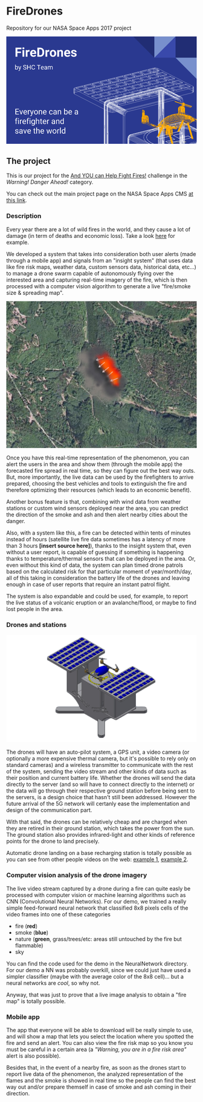 # FireDrones
Repository for our NASA Space Apps 2017 project

![](https://github.com/gdelazzari/SpaceApps2017/raw/master/Images/project.png)

## The project
This is our project for the [And YOU can Help Fight Fires!](https://2017.spaceappschallenge.org/challenges/warning-danger-ahead/and-you-can-help-fight-fires/details) challenge in the *Warning! Danger Ahead!* category.

You can check out the main project page on the NASA Space Apps CMS [at this link](https://2017.spaceappschallenge.org/challenges/warning-danger-ahead/and-you-can-help-fight-fires/teams/shc/project).

### Description
Every year there are a lot of wild fires in the world, and they cause a lot of damage (in term of deaths and economic loss). Take a look [here](http://www.nfpa.org/news-and-research/fire-statistics-and-reports/fire-statistics/fires-in-the-us) for example.

We developed a system that takes into consideration both user alerts (made through a mobile app) and signals from an "insight system" (that uses data like fire risk maps, weather data, custom sensors data, historical data, etc...) to manage a drone swarm capable of autonomously flying over the interested area and capturing real-time imagery of the fire, which is then processed with a computer vision algorithm to generate a live "fire/smoke size & spreading map".

![](https://github.com/gdelazzari/SpaceApps2017/raw/master/Images/fire_map.jpg)

Once you have this real-time representation of the phenomenon, you can alert the users in the area and show them (through the mobile app) the forecasted fire spread in real time, so they can figure out the best way outs. But, more importantly, the live data can be used by the firefighters to arrive prepared, choosing the best vehicles and tools to extinguish the fire and therefore optimizing their resources (which leads to an economic benefit).

Another bonus feature is that, combining with wind data from weather stations or custom wind sensors deployed near the area, you can predict the direction of the smoke and ash and then alert nearby cities about the danger.

Also, with a system like this, a fire can be detected within tents of minutes instead of hours (satellite live fire data sometimes has a latency of more than 3 hours **[insert source here]**), thanks to the insight system that, even without a user report, is capable of guessing if something is happening thanks to temperature/thermal sensors that can be deployed in the area. Or, even without this kind of data, the system can plan timed drone patrols based on the calculated risk for that particular moment of year/month/day, all of this taking in consideration the battery life of the drones and leaving enough in case of user reports that require an instant patrol flight.

The system is also expandable and could be used, for example, to report the live status of a volcanic eruption or an avalanche/flood, or maybe to find lost people in the area.

### Drones and stations
![](https://github.com/gdelazzari/SpaceApps2017/raw/master/Images/drone.png "Drone with base solar station")

The drones will have an auto-pilot system, a GPS unit, a video camera (or optionally a more expensive thermal camera, but it's possible to rely only on standard cameras) and a wireless transmitter to communicate with the rest of the system, sending the video stream and other kinds of data such as their position and current battery life. Whether the drones will send the data directly to the server (and so will have to connect directly to the internet) or the data will go through their respective ground station before being sent to the servers, is a design choice that hasn't still been addressed. However the future arrival of the 5G network will certanly ease the implementation and design of the communication part.

With that said, the drones can be relatively cheap and are charged when they are retired in their ground station, which takes the power from the sun. The ground station also provides infrared-light and other kinds of reference points for the drone to land precisely.

Automatic drone landing on a base recharging station is totally possible as you can see from other people videos on the web: [example 1](https://www.youtube.com/watch?v=XpUdW_U2KJ8), [example 2](https://www.youtube.com/watch?v=061Qhkr7XCE).

### Computer vision analysis of the drone imagery
The live video stream captured by a drone during a fire can quite easly be processed with computer vision or machine learning algorithms such as CNN (Convolutional Neural Networks). For our demo, we trained a really simple feed-forward neural network that classified 8x8 pixels cells of the video frames into one of these categories
+ fire (**red**)
+ smoke (**blue**)
+ nature (**green**, grass/trees/etc: areas still untouched by the fire but flammable)
+ sky

You can find the code used for the demo in the NeuralNetwork directory. For our demo a NN was probably overkill, since we could just have used a simpler classifier (maybe with the average color of the 8x8 cell)... but a neural networks are *cool*, so why not.

Anyway, that was just to prove that a live image analysis to obtain a "fire map" is totally possible.

### Mobile app
The app that everyone will be able to download will be really simple to use, and will show a map that lets you select the location where you spotted the fire and send an alert. You can also view the fire risk map so you know you must be careful in a certain area (a *"Warning, you are in a fire risk area"* alert is also possible).

Besides that, in the event of a nearby fire, as soon as the drones start to report live data of the phenomenon, the analyzed representation of the flames and the smoke is showed in real time so the people can find the best way out and/or prepare themself in case of smoke and ash coming in their direction.
